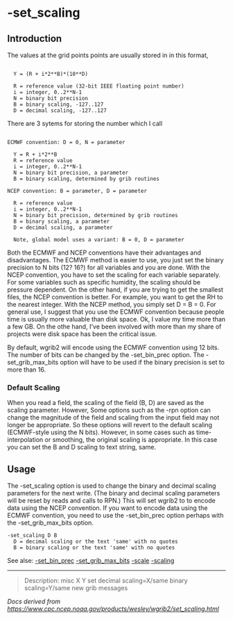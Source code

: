 # -set_scaling

## Introduction

The values at the grid points points are usually stored in in this format,

```

  Y = (R + i*2**B)*(10**D)

  R = reference value (32-bit IEEE floating point number)
  i = integer, 0..2**N-1
  N = binary bit precision
  B = binary scaling, -127..127
  D = decimal scaling, -127..127
```

There are 3 sytems for storing the number which I call

```

ECMWF convention: D = 0, N = parameter

  Y = R + i*2**B
  R = reference value
  i = integer, 0..2**N-1
  N = binary bit precision, a parameter
  B = binary scaling, determined by grib routines

NCEP convention: B = parameter, D = parameter

  R = reference value
  i = integer, 0..2**N-1
  N = binary bit precision, determined by grib routines
  B = binary scaling, a parameter
  D = decimal scaling, a parameter

  Note, global model uses a variant: B = 0, D = parameter
```

Both the ECMWF and NCEP conventions have their advantages and
disadvantages. The ECMWF method is easier to use, you just
set the binary precision to N bits (12? 16?) for all variables
and you are done. With the NCEP convention, you have to
set the scaling for each variable separately. For some variables
such as specific humidity, the scaling should be pressure
dependent. On the other hand, if you are trying to get the smallest
files, the NCEP convention is better. For example, you want to
get the RH to the nearest integer. With the NCEP method, you simply
set D = B = 0. For general use, I suggest that you use the ECMWF
convention because people time is usually more valuable than disk space.
Ok, I value my time more than a few GB. On the othe hand, I've been
involved with more than my share of projects were disk space
has been the critical issue.

By default, wgrib2 will encode using the ECMWF convention using 12 bits.
The number of bits can be changed by the -set_bin_prec option.
The -set_grib_max_bits option will have to be
used if the binary precision is set to more than 16.

### Default Scaling

When you read a field, the scaling of the field (B, D) are saved as
the scaling parameter. However, Some options such as
the -rpn option can
change the magnitude of the field and scaling from the
input field may not longer be appropriate. So these
options will revert to the default scaling (ECMWF-style using
the N bits). However, in some cases such as time-interpolation
or smoothing, the original scaling is appropriate. In this
case you can set the B and D scaling to text string, same.

## Usage

The -set_scaling option is used to
change the binary and decimal scaling parameters for the next
write. (The binary and decimal scaling parameters will be
reset by reads and calls to RPN.) This will set wgrib2 to
to encode data using the NCEP convention. If you want to
encode data using the ECMWF convention, you need to use
the -set_bin_prec option perhaps with the
-set_grib_max_bits option.

```
-set_scaling D B
  D = decimal scaling or the text 'same' with no quotes
  B = binary scaling or the text 'same' with no quotes
```

See alse:
[-set_bin_prec](set_bin_prec.md)
[-set_grib_max_bits](set_grib_max_bits.md)
[-scale](scale.md)
[-scaling](scaling.md)

---

> Description: misc X Y set decimal scaling=X/same binary scaling=Y/same new grib messages

_Docs derived from <https://www.cpc.ncep.noaa.gov/products/wesley/wgrib2/set_scaling.html>_
